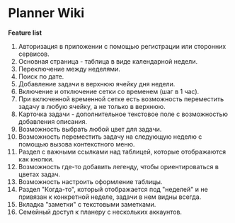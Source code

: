 # Planner Wiki

**Feature list**
1. Авторизация в приложении с помощью регистрации или сторонних сервисов.
2. Основная страница - таблица в виде календарной недели.
3. Переключение между неделями.
4. Поиск по дате.
5. Добавление задачи в верхнюю ячейку дня недели.
6. Включение и отключение сетки со временем (шаг в 1 час).
7. При включенной временной сетке есть возможность переместить задачу в любую ячейку, а не только в верхнюю.
8. Карточка задачи - дополнительное текстовое поле с возможностью добавления описания.
9. Возможность выбрать любой цвет для задачи.
10. Возможность переместить задачу на следующую неделю с помощью вызова контекстного меню.
11. Раздел с важными ссылками над таблицей, которые отображаются как кнопки.
12. Возможность где-то добавить легенду, чтобы ориентироваться в цветах задач.
13. Возможность настроить оформление таблицы.
14. Раздел "Когда-то", который отображается под "неделей" и не привязан к конкретной неделе, задачи в нем видны всегда.
15. Вкладка "заметки" с текстовыми заметками.
16. Семейный доступ к планеру с нескольких аккаунтов.
